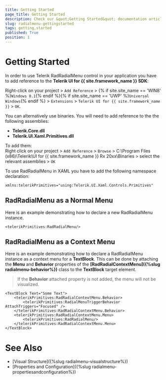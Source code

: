 ```yaml
---
title: Getting Started
page_title: Getting Started
description: Check our &quot;Getting Started&quot; documentation article for RadRadialMenu for UWP control.
slug: radialmenu-gettingstarted
tags: getting,started
published: True
position: 1
---
```


# Getting Started

In order to use Telerik RadRadialMenu control in your application you have to add reference to the **Telerik UI for {{ site.framework_name }} SDK**:

Right-click on your project > `Add Reference` > {% if site.site_name == 'WIN8' %}`Windows 8.1`{% endif %}{% if site.site_name == 'UWP' %}`Universal Windows`{% endif %} > `Extensions` > `Telerik UI for {{ site.framework_name }}` > `OK`.

You can alternatively use binaries. You will need to add reference to the the following assemblies:

* **Telerik.Core.dll**
* **Telerik.UI.Xaml.Primitives.dll**

To add them:  
Right click on your project > `Add Reference` > `Browse` > C:\Program Files (x86)\Telerik\UI for {{ site.framework_name }} Rx 20xx\Binaries > select the relevant assemblies > `OK`

To use RadRadialMenu in XAML you have to add the following namespace declaration:

	xmlns:telerikPrimitives="using:Telerik.UI.Xaml.Controls.Primitives"

## RadRadialMenu as a Normal Menu

Here is an example demonstrating how to declare a new RadRadialMenu instance.

	<telerikPrimitives:RadRadialMenu/>

## RadRadialMenu as a Context Menu

Here is an example demonstrating how to declare a RadRadialMenu instance as a context menu for a **TextBlock**. This can be done by attaching the **Menu** and **Behavior** properties of the **[RadRadialContextMenu]({%slug radialmenu-behavior%})** class to the **TextBlock** target element.

> If the **Behavior** attached property is not added, the menu will not be visualized.

	<TextBlock Text="Some Text">
	    <telerikPrimitives:RadRadialContextMenu.Behavior>
	        <telerikPrimitives:RadialMenuTriggerBehavior AttachTriggers="Focused" />
	    </telerikPrimitives:RadRadialContextMenu.Behavior>
	    <telerikPrimitives:RadRadialContextMenu.Menu>
	        <telerikPrimitives:RadRadialMenu/>
	    </telerikPrimitives:RadRadialContextMenu.Menu>
	</TextBlock>


# See Also

 * [Visual Structure]({%slug radialmenu-visualstructure%})
 * [Properties and Configuration]({%slug radialmenu-propertiesandconfiguration%})

